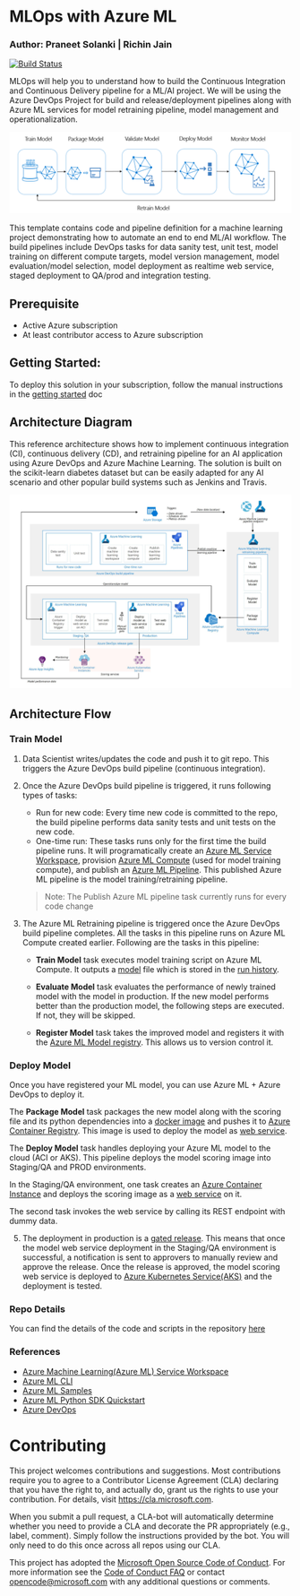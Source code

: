 # MLOps with Azure ML
### Author: Praneet Solanki | Richin Jain

[![Build Status](https://dev.azure.com/customai/DevopsForAI-AML/_apis/build/status/Microsoft.DevOpsForAI?branchName=master)](https://dev.azure.com/customai/DevopsForAI-AML/_build/latest?definitionId=1&branchName=master)

MLOps will help you to understand how to build the Continuous Integration and Continuous Delivery pipeline for a ML/AI project. We will be using the Azure DevOps Project for build and release/deployment pipelines along with Azure ML services for model retraining pipeline, model management and operationalization. 

![ML lifecycle](/docs/images/ml-lifecycle.png)

This template contains code and pipeline definition for a machine learning project demonstrating how to automate an end to end ML/AI workflow. The build pipelines include DevOps tasks for data sanity test, unit test, model training on different compute targets, model version management, model evaluation/model selection, model deployment as realtime web service, staged deployment to QA/prod and integration testing.


## Prerequisite
- Active Azure subscription
- At least contributor access to Azure subscription

## Getting Started:

To deploy this solution in your subscription, follow the manual instructions in the [getting started](docs/getting_started.md) doc


## Architecture Diagram

This reference architecture shows how to implement continuous integration (CI), continuous delivery (CD), and retraining pipeline for an AI application using Azure DevOps and Azure Machine Learning. The solution is built on the scikit-learn diabetes dataset but can be easily adapted for any AI scenario and other popular build systems such as Jenkins and Travis. 

![Architecture](/docs/images/Architecture_DevOps_AI.png)


## Architecture Flow

### Train Model
1. Data Scientist writes/updates the code and push it to git repo. This triggers the Azure DevOps build pipeline (continuous integration).
2. Once the Azure DevOps build pipeline is triggered, it runs following types of tasks:
    - Run for new code: Every time new code is committed to the repo, the build pipeline performs data sanity tests and unit tests on the new code.
    - One-time run: These tasks runs only for the first time the build pipeline runs. It will programatically create an [Azure ML Service Workspace](https://docs.microsoft.com/en-us/azure/machine-learning/service/concept-azure-machine-learning-architecture#workspace), provision [Azure ML Compute](https://docs.microsoft.com/en-us/azure/machine-learning/service/how-to-set-up-training-targets#amlcompute) (used for model training compute), and publish an [Azure ML Pipeline](https://docs.microsoft.com/en-us/azure/machine-learning/service/concept-ml-pipelines). This published Azure ML pipeline is the model training/retraining pipeline.

    > Note: The Publish Azure ML pipeline task currently runs for every code change

3. The Azure ML Retraining pipeline is triggered once the Azure DevOps build pipeline completes. All the tasks in this pipeline runs on Azure ML Compute created earlier. Following are the tasks in this pipeline:

    - **Train Model** task executes model training script on Azure ML Compute. It outputs a [model](https://docs.microsoft.com/en-us/azure/machine-learning/service/concept-azure-machine-learning-architecture#model) file which is stored in the [run history](https://docs.microsoft.com/en-us/azure/machine-learning/service/concept-azure-machine-learning-architecture#run).

    - **Evaluate Model** task evaluates the performance of newly trained model with the model in production. If the new model performs better than the production model, the following steps are executed. If not, they will be skipped.

    - **Register Model** task takes the improved model and registers it with the [Azure ML Model registry](https://docs.microsoft.com/en-us/azure/machine-learning/service/concept-azure-machine-learning-architecture#model-registry). This allows us to version control it.

### Deploy Model

Once you have registered your ML model, you can use Azure ML + Azure DevOps to deploy it.

The **Package Model** task packages the new model along with the scoring file and its python dependencies into a [docker image](https://docs.microsoft.com/en-us/azure/machine-learning/service/concept-azure-machine-learning-architecture#image) and pushes it to [Azure Container Registry](https://docs.microsoft.com/en-us/azure/container-registry/container-registry-intro). This image is used to deploy the model as [web service](https://docs.microsoft.com/en-us/azure/machine-learning/service/concept-azure-machine-learning-architecture#web-service).
    
The **Deploy Model** task handles deploying your Azure ML model to the cloud (ACI or AKS).
This pipeline deploys the model scoring image into Staging/QA and PROD environments.

 In the Staging/QA environment, one task creates an [Azure Container Instance](https://docs.microsoft.com/en-us/azure/container-instances/container-instances-overview) and deploys the scoring image as a [web service](https://docs.microsoft.com/en-us/azure/machine-learning/service/concept-azure-machine-learning-architecture#web-service) on it. 
    
The second task invokes the web service by calling its REST endpoint with dummy data.
    
5. The deployment in production is a [gated release](https://docs.microsoft.com/en-us/azure/devops/pipelines/release/approvals/gates?view=azure-devops). This means that once the model web service deployment in the Staging/QA environment is successful, a notification is sent to approvers to manually review and approve the release. Once the release is approved, the model scoring web service is deployed to [Azure Kubernetes Service(AKS)](https://docs.microsoft.com/en-us/azure/aks/intro-kubernetes) and the deployment is tested.

### Repo Details

You can find the details of the code and scripts in the repository [here](/docs/code_description.md)

### References
- [Azure Machine Learning(Azure ML) Service Workspace](https://docs.microsoft.com/en-us/azure/machine-learning/service/overview-what-is-azure-ml)
- [Azure ML CLI](https://docs.microsoft.com/en-us/azure/machine-learning/service/reference-azure-machine-learning-cli)
- [Azure ML Samples](https://docs.microsoft.com/en-us/azure/machine-learning/service/samples-notebooks)
- [Azure ML Python SDK Quickstart](https://docs.microsoft.com/en-us/azure/machine-learning/service/quickstart-create-workspace-with-python)
- [Azure DevOps](https://docs.microsoft.com/en-us/azure/devops/?view=vsts)

# Contributing

This project welcomes contributions and suggestions.  Most contributions require you to agree to a
Contributor License Agreement (CLA) declaring that you have the right to, and actually do, grant us
the rights to use your contribution. For details, visit https://cla.microsoft.com.

When you submit a pull request, a CLA-bot will automatically determine whether you need to provide
a CLA and decorate the PR appropriately (e.g., label, comment). Simply follow the instructions
provided by the bot. You will only need to do this once across all repos using our CLA.

This project has adopted the [Microsoft Open Source Code of Conduct](https://opensource.microsoft.com/codeofconduct/).
For more information see the [Code of Conduct FAQ](https://opensource.microsoft.com/codeofconduct/faq/) or
contact [opencode@microsoft.com](mailto:opencode@microsoft.com) with any additional questions or comments.
